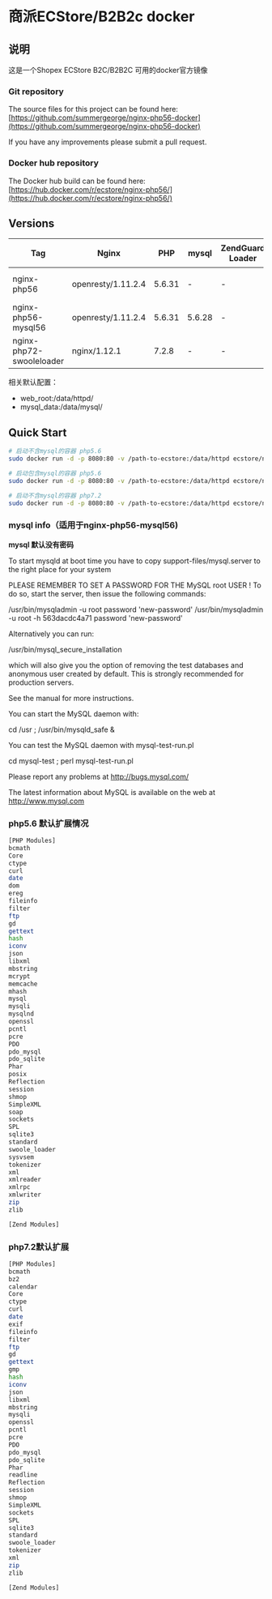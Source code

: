 # 商派ECStore/B2B2c docker

## 说明

这是一个Shopex ECStore B2C/B2B2C 可用的docker官方镜像

### Git repository

The source files for this project can be found here: [https://github.com/summergeorge/nginx-php56-docker](https://github.com/summergeorge/nginx-php56-docker)

If you have any improvements please submit a pull request.

### Docker hub repository

The Docker hub build can be found here: [https://hub.docker.com/r/ecstore/nginx-php56/](https://hub.docker.com/r/ecstore/nginx-php56/)

## Versions

| Tag | Nginx | PHP | mysql | ZendGuard Loader | Swoole Loader  | Dockerfile | 适用产品版本 |
|-----|-------|-----|--------|--------| --------|-------- |  ----- |
| nginx-php56 | openresty/1.11.2.4 | 5.6.31 | - | - | 1.9.0 | [nginx-php56/Dockerfile](https://github.com/summergeorge/nginx-php56-docker/blob/master/nginx-php56/Dockerfile)| ECstore B2C 5.0.x |
| nginx-php56-mysql56   | openresty/1.11.2.4 | 5.6.31 | 5.6.28 | - | 1.9.0 |[nginx-php56-mysql56/Dockerfile](https://github.com/summergeorge/nginx-php56-docker/blob/master/nginx-php56-mysql56/Dockerfile)| ECstore B2C 5.0.x |
| nginx-php72-swooleloader   | nginx/1.12.1 | 7.2.8 | - | - | 1.9.0 |[nginx-php72-swooleloader/Dockerfile](https://github.com/summergeorge/nginx-php56-docker/blob/master/nginx-php72-swooleloader/Dockerfile)| B2B2C 5.0.x |

相关默认配置：

- web_root:/data/httpd/
- mysql_data:/data/mysql/

## Quick Start

```bash
# 启动不含mysql的容器 php5.6
sudo docker run -d -p 8080:80 -v /path-to-ecstore:/data/httpd ecstore/nginx-php56:nginx-php56

# 启动包含mysql的容器 php5.6
sudo docker run -d -p 8080:80 -v /path-to-ecstore:/data/httpd ecstore/nginx-php56:nginx-php56-mysql56

# 启动不含mysql的容器 php7.2
sudo docker run -d -p 8080:80 -v /path-to-ecstore:/data/httpd ecstore/nginx-php56:nginx-php72-swooleloader

```

### mysql info（适用于nginx-php56-mysql56)

**mysql 默认没有密码**

To start mysqld at boot time you have to copy
support-files/mysql.server to the right place for your system

PLEASE REMEMBER TO SET A PASSWORD FOR THE MySQL root USER !
To do so, start the server, then issue the following commands:

  /usr/bin/mysqladmin -u root password 'new-password'
  /usr/bin/mysqladmin -u root -h 563dacdc4a71 password 'new-password'

Alternatively you can run:

  /usr/bin/mysql_secure_installation

which will also give you the option of removing the test
databases and anonymous user created by default.  This is
strongly recommended for production servers.

See the manual for more instructions.

You can start the MySQL daemon with:

  cd /usr ; /usr/bin/mysqld_safe &

You can test the MySQL daemon with mysql-test-run.pl

  cd mysql-test ; perl mysql-test-run.pl

Please report any problems at http://bugs.mysql.com/

The latest information about MySQL is available on the web at  http://www.mysql.com

### php5.6 默认扩展情况

```bash
[PHP Modules]
bcmath
Core
ctype
curl
date
dom
ereg
fileinfo
filter
ftp
gd
gettext
hash
iconv
json
libxml
mbstring
mcrypt
memcache
mhash
mysql
mysqli
mysqlnd
openssl
pcntl
pcre
PDO
pdo_mysql
pdo_sqlite
Phar
posix
Reflection
session
shmop
SimpleXML
soap
sockets
SPL
sqlite3
standard
swoole_loader
sysvsem
tokenizer
xml
xmlreader
xmlrpc
xmlwriter
zip
zlib

[Zend Modules]

```

### php7.2默认扩展

```bash
[PHP Modules]
bcmath
bz2
calendar
Core
ctype
curl
date
exif
fileinfo
filter
ftp
gd
gettext
gmp
hash
iconv
json
libxml
mbstring
mysqli
openssl
pcntl
pcre
PDO
pdo_mysql
pdo_sqlite
Phar
readline
Reflection
session
shmop
SimpleXML
sockets
SPL
sqlite3
standard
swoole_loader
tokenizer
xml
zip
zlib

[Zend Modules]

```